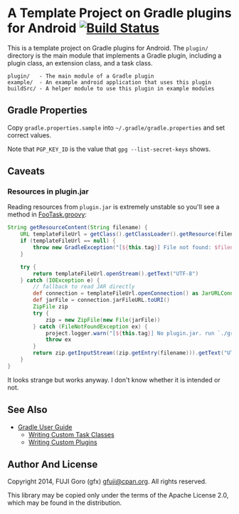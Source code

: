 # A Template Project on Gradle plugins for Android [![Build Status](https://travis-ci.org/gfx/gradle-plugin-template.svg)](https://travis-ci.org/gfx/gradle-plugin-template)

This is a template project on Gradle plugins for Android. The `plugin/` directory is the main
module that implements a Gradle plugin, including a plugin class, an extension class, and a task
class.

```
plugin/   - The main module of a Gradle plugin
example/  - An example android application that uses this plugin
buildSrc/ - A helper module to use this plugin in example modules
```

## Gradle Properties

Copy `gradle.properties.sample` into `~/.gradle/gradle.properties` and set correct values.

Note that `PGP_KEY_ID` is the value that `gpg --list-secret-keys` shows.

## Caveats

### Resources in plugin.jar

Reading resources from `plugin.jar` is extremely unstable so you'll see a method in
[FooTask.groovy](https://github.com/gfx/gradle-plugin-template/blob/master/plugin%2Fsrc%2Fmain%2Fgroovy%2Fcom%2Fgithub%2Fgfx%2Fgradle_plugin_template%2FFooTask.groovy):

```groovy
String getResourceContent(String filename) {
    URL templateFileUrl = getClass().getClassLoader().getResource(filename)
    if (templateFileUrl == null) {
        throw new GradleException("[${this.tag}] File not found: $filename")
    }

    try {
        return templateFileUrl.openStream().getText("UTF-8")
    } catch (IOException e) {
        // fallback to read JAR directly
        def connection = templateFileUrl.openConnection() as JarURLConnection
        def jarFile = connection.jarFileURL.toURI()
        ZipFile zip
        try {
            zip = new ZipFile(new File(jarFile))
        } catch (FileNotFoundException ex) {
            project.logger.warn("[${this.tag}] No plugin.jar. run `./gradlew plugin:jar` first.")
            throw ex
        }
        return zip.getInputStream((zip.getEntry(filename))).getText("UTF-8")
    }
}
```

It looks strange but works anyway. I don't know whether it is intended or not.

## See Also

* [Gradle User Guide](http://www.gradle.org/docs/current/userguide/userguide.html)
  * [Writing Custom Task Classes](http://www.gradle.org/docs/current/userguide/custom_tasks.html)
  * [Writing Custom Plugins](http://www.gradle.org/docs/current/userguide/custom_plugins.html)

## Author And License

Copyright 2014, FUJI Goro (gfx) <gfuji@cpan.org>. All rights reserved.

This library may be copied only under the terms of the Apache License 2.0, which may be found in the distribution.
